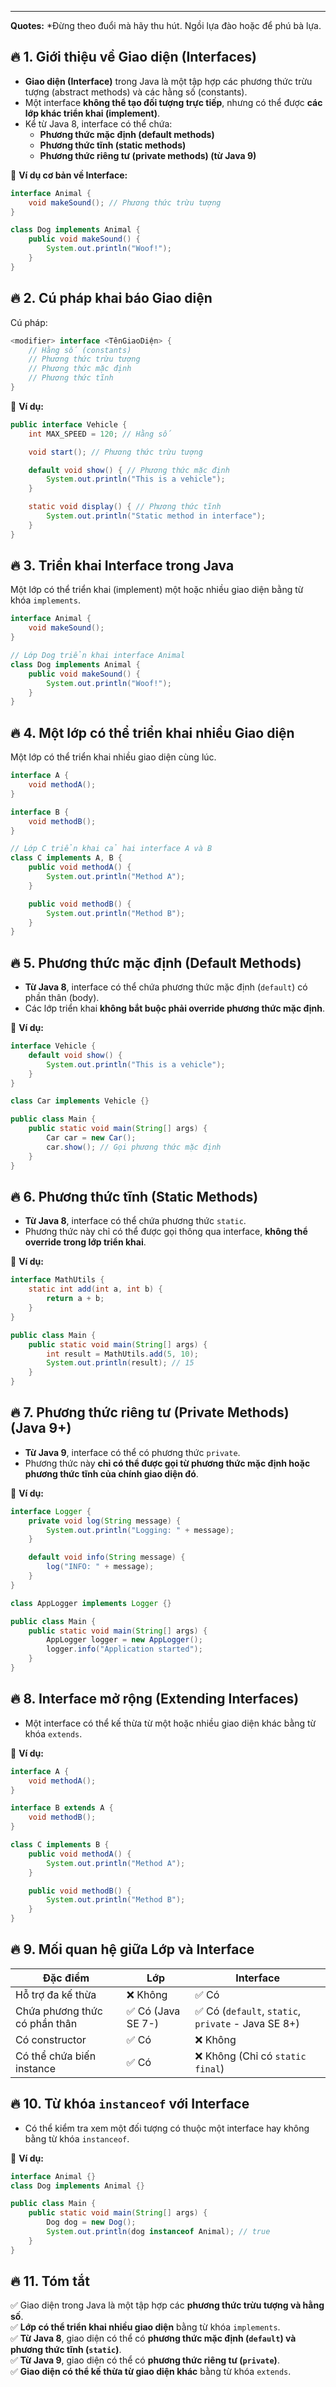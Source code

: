 
---
**Quotes:**
*Đừng theo đuổi mà hãy thu hút. Ngồi lựa đào hoặc để phú bà lựa.

## **🔥 1. Giới thiệu về Giao diện (Interfaces)**

- **Giao diện (Interface)** trong Java là một tập hợp các phương thức trừu tượng (abstract methods) và các hằng số (constants).
- Một interface **không thể tạo đối tượng trực tiếp**, nhưng có thể được **các lớp khác triển khai (implement)**.
- Kể từ Java 8, interface có thể chứa:
    - **Phương thức mặc định (default methods)**
    - **Phương thức tĩnh (static methods)**
    - **Phương thức riêng tư (private methods) (từ Java 9)**

📌 **Ví dụ cơ bản về Interface:**
```java
interface Animal {
    void makeSound(); // Phương thức trừu tượng
}

class Dog implements Animal {
    public void makeSound() {
        System.out.println("Woof!");
    }
}
```
## **🔥 2. Cú pháp khai báo Giao diện**

Cú pháp:
```java
<modifier> interface <TênGiaoDiện> {
    // Hằng số (constants)
    // Phương thức trừu tượng
    // Phương thức mặc định
    // Phương thức tĩnh
}
```
📌 **Ví dụ:**
```java
public interface Vehicle {
    int MAX_SPEED = 120; // Hằng số

    void start(); // Phương thức trừu tượng

    default void show() { // Phương thức mặc định
        System.out.println("This is a vehicle");
    }

    static void display() { // Phương thức tĩnh
        System.out.println("Static method in interface");
    }
}
```
## **🔥 3. Triển khai Interface trong Java**

Một lớp có thể triển khai (implement) một hoặc nhiều giao diện bằng từ khóa `implements`.
```java
interface Animal {
    void makeSound();
}

// Lớp Dog triển khai interface Animal
class Dog implements Animal {
    public void makeSound() {
        System.out.println("Woof!");
    }
}

```
## **🔥 4. Một lớp có thể triển khai nhiều Giao diện**

Một lớp có thể triển khai nhiều giao diện cùng lúc.
```java
interface A {
    void methodA();
}

interface B {
    void methodB();
}

// Lớp C triển khai cả hai interface A và B
class C implements A, B {
    public void methodA() {
        System.out.println("Method A");
    }

    public void methodB() {
        System.out.println("Method B");
    }
}

```

## **🔥 5. Phương thức mặc định (Default Methods)**

- **Từ Java 8**, interface có thể chứa phương thức mặc định (`default`) có phần thân (body).
- Các lớp triển khai **không bắt buộc phải override phương thức mặc định**.

📌 **Ví dụ:**
```java
interface Vehicle {
    default void show() {
        System.out.println("This is a vehicle");
    }
}

class Car implements Vehicle {}

public class Main {
    public static void main(String[] args) {
        Car car = new Car();
        car.show(); // Gọi phương thức mặc định
    }
}
```
## **🔥 6. Phương thức tĩnh (Static Methods)**

- **Từ Java 8**, interface có thể chứa phương thức `static`.
- Phương thức này chỉ có thể được gọi thông qua interface, **không thể override trong lớp triển khai**.

📌 **Ví dụ:**
```java
interface MathUtils {
    static int add(int a, int b) {
        return a + b;
    }
}

public class Main {
    public static void main(String[] args) {
        int result = MathUtils.add(5, 10);
        System.out.println(result); // 15
    }
}
```
## **🔥 7. Phương thức riêng tư (Private Methods) (Java 9+)**

- **Từ Java 9**, interface có thể có phương thức `private`.
- Phương thức này **chỉ có thể được gọi từ phương thức mặc định hoặc phương thức tĩnh của chính giao diện đó**.

📌 **Ví dụ:**
```java
interface Logger {
    private void log(String message) {
        System.out.println("Logging: " + message);
    }

    default void info(String message) {
        log("INFO: " + message);
    }
}

class AppLogger implements Logger {}

public class Main {
    public static void main(String[] args) {
        AppLogger logger = new AppLogger();
        logger.info("Application started");
    }
}
```
## **🔥 8. Interface mở rộng (Extending Interfaces)**

- Một interface có thể kế thừa từ một hoặc nhiều giao diện khác bằng từ khóa `extends`.

📌 **Ví dụ:**
```java
interface A {
    void methodA();
}

interface B extends A {
    void methodB();
}

class C implements B {
    public void methodA() {
        System.out.println("Method A");
    }

    public void methodB() {
        System.out.println("Method B");
    }
}
```
## **🔥 9. Mối quan hệ giữa Lớp và Interface**

| Đặc điểm                      | Lớp               | Interface                                          |
| ----------------------------- | ----------------- | -------------------------------------------------- |
| Hỗ trợ đa kế thừa             | ❌ Không           | ✅ Có                                               |
| Chứa phương thức có phần thân | ✅ Có (Java SE 7-) | ✅ Có (`default`, `static`, `private` - Java SE 8+) |
| Có constructor                | ✅ Có              | ❌ Không                                            |
| Có thể chứa biến instance     | ✅ Có              | ❌ Không (Chỉ có `static final`)                    |
## **🔥 10. Từ khóa `instanceof` với Interface**

- Có thể kiểm tra xem một đối tượng có thuộc một interface hay không bằng từ khóa `instanceof`.

📌 **Ví dụ:**
```java
interface Animal {}
class Dog implements Animal {}

public class Main {
    public static void main(String[] args) {
        Dog dog = new Dog();
        System.out.println(dog instanceof Animal); // true
    }
}
```
## **🔥 11. Tóm tắt**

✅ Giao diện trong Java là một tập hợp các **phương thức trừu tượng và hằng số**.  
✅ **Lớp có thể triển khai nhiều giao diện** bằng từ khóa `implements`.  
✅ **Từ Java 8**, giao diện có thể có **phương thức mặc định (`default`) và phương thức tĩnh (`static`)**.  
✅ **Từ Java 9**, giao diện có thể có **phương thức riêng tư (`private`)**.  
✅ **Giao diện có thể kế thừa từ giao diện khác** bằng từ khóa `extends`.

